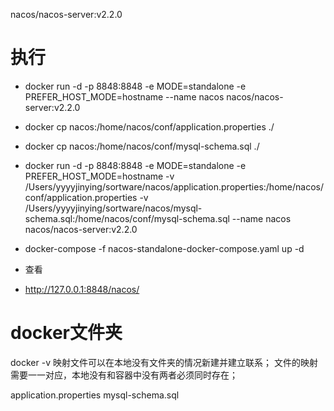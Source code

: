 nacos/nacos-server:v2.2.0
# 执行
- docker run -d -p 8848:8848 -e MODE=standalone -e PREFER_HOST_MODE=hostname --name nacos nacos/nacos-server:v2.2.0
- docker cp nacos:/home/nacos/conf/application.properties ./
- docker cp nacos:/home/nacos/conf/mysql-schema.sql ./
  
- docker run -d -p 8848:8848 -e MODE=standalone -e PREFER_HOST_MODE=hostname -v /Users/yyyyjinying/sortware/nacos/application.properties:/home/nacos/conf/application.properties -v /Users/yyyyjinying/sortware/nacos/mysql-schema.sql:/home/nacos/conf/mysql-schema.sql --name nacos nacos/nacos-server:v2.2.0
  
- docker-compose -f nacos-standalone-docker-compose.yaml up -d
- 查看
- http://127.0.0.1:8848/nacos/

# docker文件夹
docker -v 映射文件可以在本地没有文件夹的情况新建并建立联系；
文件的映射需要一一对应，本地没有和容器中没有两者必须同时存在；


application.properties         mysql-schema.sql